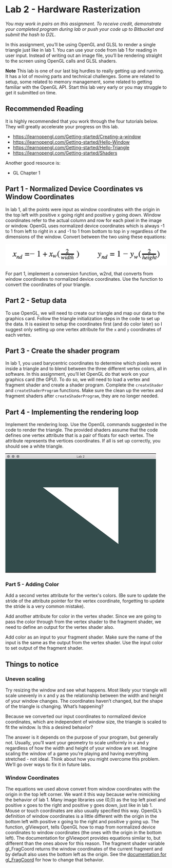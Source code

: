 # Lab 2 - Hardware Rasterization

*You may work in pairs on this assignment. To receive credit, demonstrate your
completed program during lab or push your code up to Bitbucket and submit the
hash to D2L.*

In this assignment, you’ll be using OpenGL and GLSL to render a single triangle
just like in lab 1.  You can use your code from lab 1 for reading in user input.
Instead of writing out an image file, you’ll be rendering straight to the screen
using OpenGL calls and GLSL shaders.

**Note** This lab is one of our last big hurdles to really getting up and
running.  It has a lot of moving parts and technical challenges.  Some are
related to setup, some related to memory management, some related to getting
familiar with the OpenGL API.  Start this lab very early or you may struggle to
get it submitted on time.

## Recommended Reading

It is highly recommended that you work through the four tutorials below.
They will greatly accelerate your progress on this lab.

- https://learnopengl.com/Getting-started/Creating-a-window
- https://learnopengl.com/Getting-started/Hello-Window
- https://learnopengl.com/Getting-started/Hello-Triangle
- https://learnopengl.com/Getting-started/Shaders

Another good resource is:

- GL Chapter 1

## Part 1 - Normalized Device Coordinates vs Window Coordinates

In lab 1, all the points were input as window coordinates with the origin in the
top left with positive x going right and positive y going down. Window
coordinates refer to the actual column and row for each pixel in the image or
window. OpenGL uses normalized device coordinates which is always -1 to 1 from
left to right in x and -1 to 1 from bottom to top in y regardless of the
dimensions of the window. Convert between the two using these equations:

![x_nd = -1+x_w*(2/width)    y_nd = 1 - y_w*(2/height)](./img/lab2equations.png)

For part 1, implement a conversion function, w2nd, that converts from window
coordinates to normalized device coordinates. Use the function to convert the
coordinates of your triangle.

## Part 2 - Setup data

To use OpenGL, we will need to create our triangle and map our data to the
graphics card. Follow the triangle initialization steps in the code to set up
the data.  It is easiest to setup the coordinates first (and do color later) so
I suggest only setting up one vertex attribute for the `x` and `y` coordinates
of each vertex.

## Part 3 - Create the shader program

In lab 1, you used barycentric coordinates to determine which pixels were inside
a triangle and to blend between the three different vertex colors, all in
software. In this assignment, you’ll let OpenGL do that work on your graphics
card (the GPU).  To do so, we will need to load a vertex and fragment shader and
create a shader program.  Complete the `createShader` and `createShaderProgram`
functions. Make sure the clean up the vertex and fragment shaders after
`createShaderProgram`, they are no longer needed.

## Part 4 - Implementing the rendering loop

Implement the rendering loop. Use the OpenGL commands suggested in the code to
render the triangle.  The provided shaders assume that the code defines one
vertex attribute that is a pair of floats for each vertex.  The attribute
represents the vertices coordinates.  If all is set up correctly, you should see
a white triangle.

![White triangle](./img/triangle.png)


### Part 5 - Adding Color

Add a second vertex attribute for the vertex's colors.  (Be sure to update the
stride of the attribute pointer for the vertex coordinate, forgetting to update
the stride is a very common mistake).

Add another attribute for color in the vertex shader. Since we are going to pass
the color through from the vertex shader to the fragment shader, we need to
define an output for the vertex shader also.

Add color as an input to your fragment shader. Make sure the name of the input
is the same as the output from the vertex shader.  Use the input color to set
output of the fragment shader.

## Things to notice

### Uneven scaling

Try resizing the window and see what happens. Most likely your triangle will
scale unevenly in x and y as the relationship between the width and height of
your window changes. The coordinates haven’t changed, but the shape of the
triangle is changing. What’s happening?

Because we converted our input coordinates to normalized device coordinates,
which are independent of window size, the triangle is scaled to fit the window.
Is this a desired behavior?

The answer is it depends on the purpose of your program, but generally not.
Usually, you’ll want your geometry to scale uniformly in x and y regardless of
how the width and height of your window are set. Imagine scaling the window of a
game you’re playing and having everything stretched - not ideal. Think about how
you might overcome this problem.  We’ll go over ways to fix it in future labs.

### Window Coordinates

The equations we used above convert from window coordinates with the origin in
the top left corner. We want it this way because we’re mimicking the behavior of
lab 1. Many image libraries use (0,0) as the top left pixel and positive x goes
to the right and positive y goes down, just like in lab 1. Mouse or touch
coordinates are also usually specified this way. OpenGL’s definition of window
coordinates is a little different with the origin in the bottom left with
positive x going to the right and positive y going up. The function, glViewport,
tells OpenGL how to map from normalized device coordinates to window coordinates
(the ones with the origin in the bottom left). The documentation for glViewport
provides equations similar to, but different than the ones above for this
reason. The fragment shader variable gl_FragCoord returns the window coordinates
of the current fragment and by default also uses the bottom left as the origin.
See the [documentation for
gl_FragCoord](https://www.opengl.org/sdk/docs/man/html/gl_FragCoord.xhtml) for
how to change that behavior.

